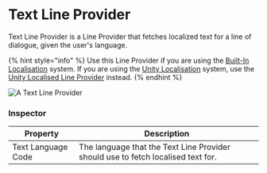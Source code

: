 # Text Line Provider

Text Line Provider is a Line Provider that fetches localized text for a line of dialogue, given the user's language.

{% hint style="info" %}
Use this Line Provider if you are using the [Built-In Localisation](../../assets-and-localization/inbuilt-localisation.md) system. If you are using the [Unity Localisation](../../assets-and-localization/unity-localization.md) system, use the [Unity Localised Line Provider](unity-localised-line-provider.md) instead.
{% endhint %}

![A Text Line Provider](../../../.gitbook/assets/text-line-provider.png)

### Inspector

| Property           | Description                                                                      |
| ------------------ | -------------------------------------------------------------------------------- |
| Text Language Code | The language that the Text Line Provider should use to fetch localised text for. |
